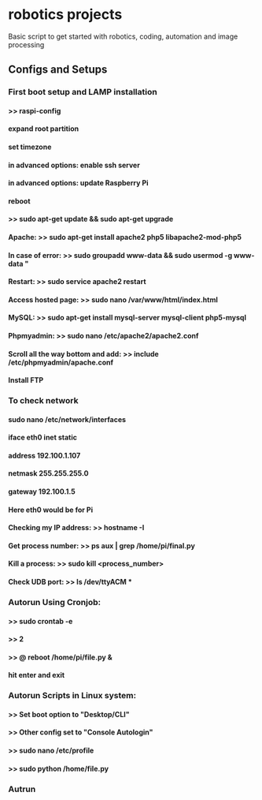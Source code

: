 # robotics projects
Basic script to get started with robotics, coding, automation and image processing

## Configs and Setups

### First boot setup and LAMP installation
#### >> raspi-config
#### expand root partition
#### set timezone
#### in advanced options: enable ssh server
#### in advanced options: update Raspberry Pi
#### reboot
#### >> sudo apt-get update && sudo apt-get upgrade 
#### Apache: >> sudo apt-get install apache2 php5 libapache2-mod-php5
#### In case of error: >> sudo groupadd www-data && sudo usermod -g www-data "
#### Restart: >> sudo service apache2 restart
#### Access hosted page: >> sudo nano /var/www/html/index.html 

#### MySQL: >> sudo apt-get install mysql-server mysql-client php5-mysql

#### Phpmyadmin: >> sudo nano /etc/apache2/apache2.conf
#### Scroll all the way bottom and add: >> include /etc/phpmyadmin/apache.conf

#### Install FTP


### To check network

#### sudo nano /etc/network/interfaces
#### iface eth0 inet static
#### address 192.100.1.107
#### netmask 255.255.255.0
#### gateway 192.100.1.5
#### Here eth0 would be for Pi

#### Checking my IP address: >> hostname -I
#### Get process number: >> ps aux | grep /home/pi/final.py
#### Kill a process: >> sudo kill <process_number>

#### Check UDB port: >> ls /dev/ttyACM *


### Autorun Using Cronjob:
#### >> sudo crontab -e
#### >> 2
#### >> @ reboot /home/pi/file.py &
#### hit enter and exit

### Autorun Scripts in Linux system: 
#### >> Set boot option to "Desktop/CLI"
#### >> Other config set to "Console Autologin"
#### >> sudo nano /etc/profile
#### >> sudo python /home/file.py

### Autrun 